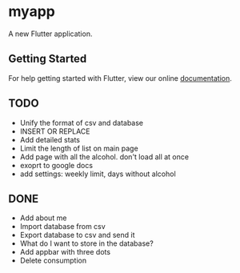 # myapp

A new Flutter application.

## Getting Started

For help getting started with Flutter, view our online
[documentation](https://flutter.io/).


## TODO
* Unify the format of csv and database
* INSERT OR REPLACE
* Add detailed stats
* Limit the length of list on main page
* Add page with all the alcohol. don't load all at once
* exoprt to google docs
* add settings: weekly limit, days without alcohol



## DONE
* Add about me
* Import database from csv
* Export database to csv and send it
* What do I want to store in the database?
* Add appbar with three dots
* Delete consumption
